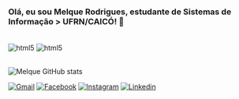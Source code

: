 ### Olá, eu sou Melque Rodrigues, estudante de Sistemas de Informação > UFRN/CAICÓ! 👋

<div style="display: inline_block"><br/>
  <img align="center" alt="html5" src="https://img.shields.io/badge/Python-14354C?style=for-the-badge&logo=python&logoColor=white"/>
  <img align="center" alt="html5" src="https://img.shields.io/badge/C-00599C?style=for-the-badge&logo=c&logoColor=white"/>
 </div> <br>


![Melque GitHub stats](https://github-readme-stats.vercel.app/api?username=melquetrindade&show_icons=true&theme=tokyonight)

[![Gmail](https://img.shields.io/badge/Gmail-D14836?style=for-the-badge&logo=gmail&logoColor=white)](melquetrindade654@gmail.com)
[![Facebook](https://img.shields.io/badge/Facebook-1877F2?style=for-the-badge&logo=facebook&logoColor=white)](https://www.facebook.com/melque.trindade)
[![Instagram](https://img.shields.io/badge/Instagram-E4405F?style=for-the-badge&logo=instagram&logoColor=white)](https://www.instagram.com/melque.trindade/)
[![Linkedin](https://img.shields.io/badge/LinkedIn-0077B5?style=for-the-badge&logo=linkedin&logoColor=white)](https://www.linkedin.com/in/melque-rodrigues-5bb730189/)
